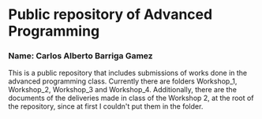 # Public repository of Advanced Programming
### Name: Carlos Alberto Barriga Gamez 
This is a public repository that includes submissions of works done in the advanced programming class.
Currently there are folders Workshop_1,  Workshop_2, Workshop_3 and Workshop_4.
Additionally, there are the documents of the deliveries made in class of the Workshop 2, at the root of the repository, since at first I couldn't put them in the folder.
